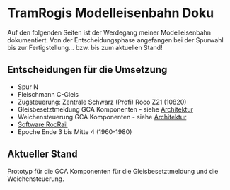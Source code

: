 # TramRogis Modelleisenbahn Doku
Auf den folgenden Seiten ist der Werdegang meiner Modelleisenbahn dokumentiert.
Von der Entscheidungsphase angefangen bei der Spurwahl bis zur Fertigstellung... bzw. bis zum aktuellen Stand!

## Entscheidungen für die Umsetzung
* Spur N
* Fleischmann C-Gleis
* Zugsteuerung: Zentrale Schwarz (Profi) Roco Z21 (10820)
* Gleisbesetztmeldung GCA Komponenten - siehe [Architektur](architektur/index.md)
* Weichensteuerung GCA Komponenten - siehe [Architektur](architektur/index.md)
* <a href="https://wiki.rocrail.net/doku.php?id=video-tutorials-de" target="_blank">Software RocRail</a>
* Epoche Ende 3 bis Mitte 4 (1960-1980)

## Aktueller Stand
Prototyp für die GCA Komponenten für die Gleisbesetztmeldung und die Weichensteuerung.
